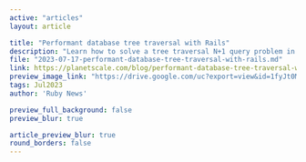 ```yaml
---
active: "articles"
layout: article

title: "Performant database tree traversal with Rails"
description: "Learn how to solve a tree traversal N+1 query problem in your Rails application."
file: "2023-07-17-performant-database-tree-traversal-with-rails.md"
link: https://planetscale.com/blog/performant-database-tree-traversal-with-rails?ref=mikecoutermarsh.com
preview_image_link: "https://drive.google.com/uc?export=view&id=1fyJt0MNJ6ZIuqrJDzF5w9sfwEuB_z8My"
tags: Jul2023
author: 'Ruby News'

preview_full_background: false
preview_blur: true

article_preview_blur: true
round_borders: false
---
```

